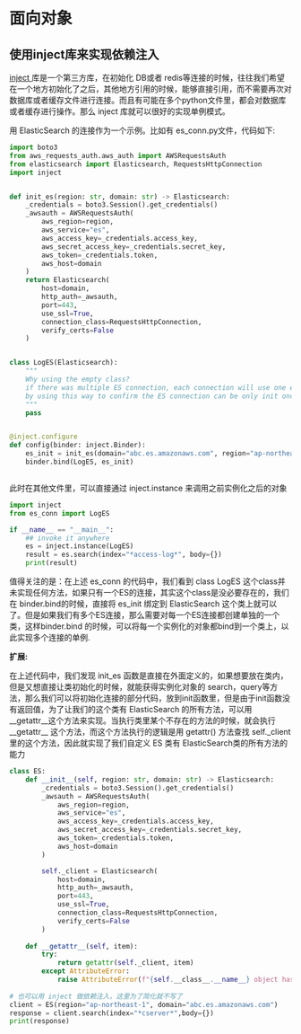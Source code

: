 # 面向对象

## 使用inject库来实现依赖注入

[inject ](https://github.com/ivankorobkov/python-inject)库是一个第三方库，在初始化 DB或者 redis等连接的时候，往往我们希望在一个地方初始化了之后，其他地方引用的时候，能够直接引用，而不需要再次对数据库或者缓存文件进行连接。而且有可能在多个python文件里，都会对数据库或者缓存进行操作。那么 inject 库就可以很好的实现单例模式。

用 ElasticSearch 的连接作为一个示例。比如有 es_conn.py文件，代码如下:

```python
import boto3
from aws_requests_auth.aws_auth import AWSRequestsAuth
from elasticsearch import Elasticsearch, RequestsHttpConnection
import inject


def init_es(region: str, domain: str) -> Elasticsearch:
    _credentials = boto3.Session().get_credentials()
    _awsauth = AWSRequestsAuth(
        aws_region=region,
        aws_service="es",
        aws_access_key=_credentials.access_key,
        aws_secret_access_key=_credentials.secret_key,
        aws_token=_credentials.token,
        aws_host=domain
    )
    return Elasticsearch(
        host=domain,
        http_auth=_awsauth,
        port=443,
        use_ssl=True,
        connection_class=RequestsHttpConnection,
        verify_certs=False
    )


class LogES(Elasticsearch):
    """
    Why using the empty class?
    if there was multiple ES connection, each connection will use one empty class,
    by using this way to confirm the ES connection can be only init once.
    """
    pass


@inject.configure
def config(binder: inject.Binder):
    es_init = init_es(domain="abc.es.amazonaws.com", region="ap-northeast-1")
    binder.bind(LogES, es_init)



```

此时在其他文件里，可以直接通过 inject.instance 来调用之前实例化之后的对象

```python
import inject
from es_conn import LogES

if __name__ == "__main__":
    ## invoke it anywhere
    es = inject.instance(LogES)
    result = es.search(index="*access-log*", body={})
    print(result)

```

值得关注的是：在上述 es_conn 的代码中，我们看到 class LogES 这个class并未实现任何方法，如果只有一个ES的连接，其实这个class是没必要存在的，我们在 binder.bind的时候，直接将 es_init 绑定到 ElasticSearch 这个类上就可以了。但是如果我们有多个ES连接，那么需要对每一个ES连接都创建单独的一个类，这样binder.bind 的时候，可以将每一个实例化的对象都bind到一个类上，以此实现多个连接的单例.

**扩展:**

在上述代码中，我们发现 init_es 函数是直接在外面定义的，如果想要放在类内，但是又想直接让类初始化的时候，就能获得实例化对象的 search，query等方法，那么我们可以将初始化连接的部分代码，放到init函数里，但是由于init函数没有返回值，为了让我们的这个类有 ElasticSearch 的所有方法，可以用 \_\_getattr\_\_这个方法来实现。当执行类里某个不存在的方法的时候，就会执行 \_\_getattr\_\_ 这个方法，而这个方法执行的逻辑是用 getattr() 方法查找 self._client 里的这个方法，因此就实现了我们自定义 ES 类有 ElasticSearch类的所有方法的能力

```python
class ES:
    def __init__(self, region: str, domain: str) -> Elasticsearch:
        _credentials = boto3.Session().get_credentials()
        _awsauth = AWSRequestsAuth(
            aws_region=region,
            aws_service="es",
            aws_access_key=_credentials.access_key,
            aws_secret_access_key=_credentials.secret_key,
            aws_token=_credentials.token,
            aws_host=domain
        )

        self._client = Elasticsearch(
            host=domain,
            http_auth=_awsauth,
            port=443,
            use_ssl=True,
            connection_class=RequestsHttpConnection,
            verify_certs=False
        )
        
    def __getattr__(self, item):
        try:
            return getattr(self._client, item)
        except AttributeError:
            raise AttributeError(f"{self.__class__.__name__} object has no attribute {item}")
            
# 也可以用 inject 做依赖注入，这里为了简化就不写了
client = ES(region="ap-northeast-1", domain="abc.es.amazonaws.com")
response = client.search(index="*cserver*",body={})
print(response)
```

